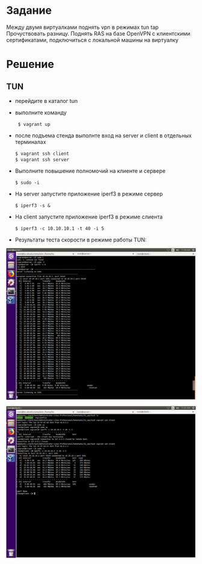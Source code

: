 # Задание

Между двумя виртуалками поднять vpn в режимах
tun
tap Прочуствовать разницу.
Поднять RAS на базе OpenVPN с клиентскими сертификатами, подключиться с локальной машины на виртуалку

# Решение
## TUN
- перейдите в каталог tun
- выполните команду 

       $ vagrant up

- после подъема стенда выполнте вход на server и client в отдельных терминалах

      $ vagrant ssh client
      $ vagrant ssh server

- Выполните повышение полномочий на клиенте и сервере

      $ sudo -i
      
- На server запустите приложение iperf3 в режиме сервер

      $ iperf3 -s &

- На client запустите приложение iperf3 в режиме слиента

      $ iperf3 -c 10.10.10.1 -t 40 -i 5

- Результаты теста скорости в режиме работы TUN:

![alt text](tun/pic1.png "server tun")

![alt text](tun/pic2.png "client tun")










